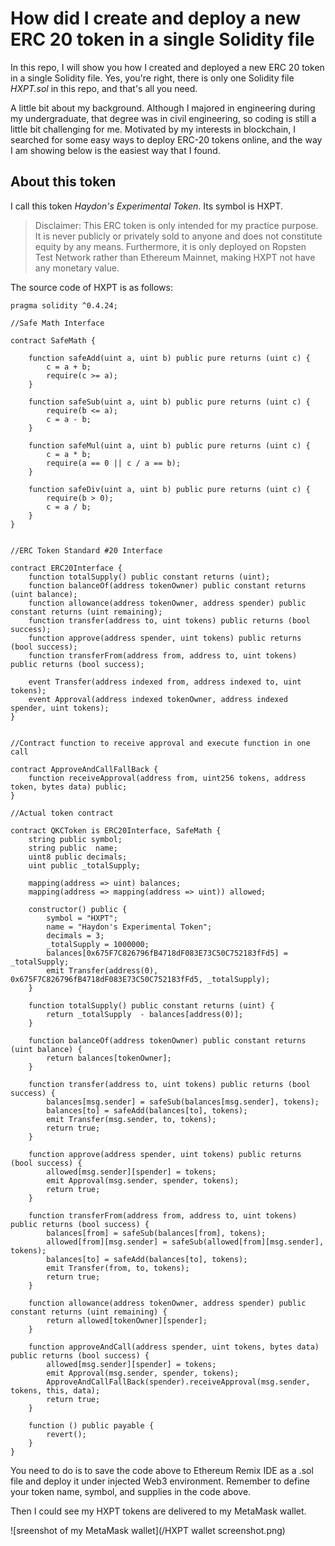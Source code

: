 # How did I create and deploy a new ERC 20 token in a single Solidity file

In this repo, I will show you how I created and deployed a new ERC 20 token in a single Solidity file. Yes, you're right, there is only one Solidity file *HXPT.sol* in this repo, and that's all you need.

A little bit about my background. Although I majored in engineering during my undergraduate, that degree was in civil engineering, so coding is still a little bit challenging for me. Motivated by my interests in blockchain, I searched for some easy ways to deploy ERC-20 tokens online, and the way I am showing below is the easiest way that I found.



## About this token

I call this token *Haydon's Experimental Token*. Its symbol is HXPT.

> Disclaimer: This ERC token is only intended for my practice purpose. It is never publicly or privately sold to anyone and does not constitute equity by any means. Furthermore, it is only deployed on Ropsten Test Network rather than Ethereum Mainnet, making HXPT not have any monetary value.

The source code of HXPT is as follows:

```
pragma solidity ^0.4.24;
 
//Safe Math Interface
 
contract SafeMath {
 
    function safeAdd(uint a, uint b) public pure returns (uint c) {
        c = a + b;
        require(c >= a);
    }
 
    function safeSub(uint a, uint b) public pure returns (uint c) {
        require(b <= a);
        c = a - b;
    }
 
    function safeMul(uint a, uint b) public pure returns (uint c) {
        c = a * b;
        require(a == 0 || c / a == b);
    }
 
    function safeDiv(uint a, uint b) public pure returns (uint c) {
        require(b > 0);
        c = a / b;
    }
}
 
 
//ERC Token Standard #20 Interface
 
contract ERC20Interface {
    function totalSupply() public constant returns (uint);
    function balanceOf(address tokenOwner) public constant returns (uint balance);
    function allowance(address tokenOwner, address spender) public constant returns (uint remaining);
    function transfer(address to, uint tokens) public returns (bool success);
    function approve(address spender, uint tokens) public returns (bool success);
    function transferFrom(address from, address to, uint tokens) public returns (bool success);
 
    event Transfer(address indexed from, address indexed to, uint tokens);
    event Approval(address indexed tokenOwner, address indexed spender, uint tokens);
}
 
 
//Contract function to receive approval and execute function in one call
 
contract ApproveAndCallFallBack {
    function receiveApproval(address from, uint256 tokens, address token, bytes data) public;
}
 
//Actual token contract
 
contract QKCToken is ERC20Interface, SafeMath {
    string public symbol;
    string public  name;
    uint8 public decimals;
    uint public _totalSupply;
 
    mapping(address => uint) balances;
    mapping(address => mapping(address => uint)) allowed;
 
    constructor() public {
        symbol = "HXPT";
        name = "Haydon's Experimental Token";
        decimals = 3;
        _totalSupply = 1000000;
        balances[0x675F7C826796fB4718dF083E73C50C752183fFd5] = _totalSupply;
        emit Transfer(address(0), 0x675F7C826796fB4718dF083E73C50C752183fFd5, _totalSupply);
    }
 
    function totalSupply() public constant returns (uint) {
        return _totalSupply  - balances[address(0)];
    }
 
    function balanceOf(address tokenOwner) public constant returns (uint balance) {
        return balances[tokenOwner];
    }
 
    function transfer(address to, uint tokens) public returns (bool success) {
        balances[msg.sender] = safeSub(balances[msg.sender], tokens);
        balances[to] = safeAdd(balances[to], tokens);
        emit Transfer(msg.sender, to, tokens);
        return true;
    }
 
    function approve(address spender, uint tokens) public returns (bool success) {
        allowed[msg.sender][spender] = tokens;
        emit Approval(msg.sender, spender, tokens);
        return true;
    }
 
    function transferFrom(address from, address to, uint tokens) public returns (bool success) {
        balances[from] = safeSub(balances[from], tokens);
        allowed[from][msg.sender] = safeSub(allowed[from][msg.sender], tokens);
        balances[to] = safeAdd(balances[to], tokens);
        emit Transfer(from, to, tokens);
        return true;
    }
 
    function allowance(address tokenOwner, address spender) public constant returns (uint remaining) {
        return allowed[tokenOwner][spender];
    }
 
    function approveAndCall(address spender, uint tokens, bytes data) public returns (bool success) {
        allowed[msg.sender][spender] = tokens;
        emit Approval(msg.sender, spender, tokens);
        ApproveAndCallFallBack(spender).receiveApproval(msg.sender, tokens, this, data);
        return true;
    }
 
    function () public payable {
        revert();
    }
}
```

You need to do is to save the code above to Ethereum Remix IDE as a .sol file and deploy it under injected Web3 environment. Remember to define your token name, symbol, and supplies in the code above.

Then I could see my HXPT tokens are delivered to my MetaMask wallet.

![sreenshot of my MetaMask wallet](/HXPT wallet screenshot.png)
